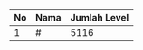 | No | Nama            | Jumlah Level |
|----|-----------------|--------------|
| 1  | #    |    5116        |
